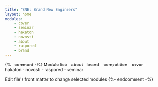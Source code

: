 ```yaml
---
title: "BNE: Brand New Engineers"
layout: home
modules:
    - cover
    - seminar
    - hakaton
    - novosti
    - about
    - raspored
    - brand 
---
```

{%- comment -%}
Module list: 
    - about
    - brand
    - competition
    - cover
    - hakaton
    - novosti
    - raspored
    - seminar

Edit file's front matter to change selected modules
{%- endcomment -%}
